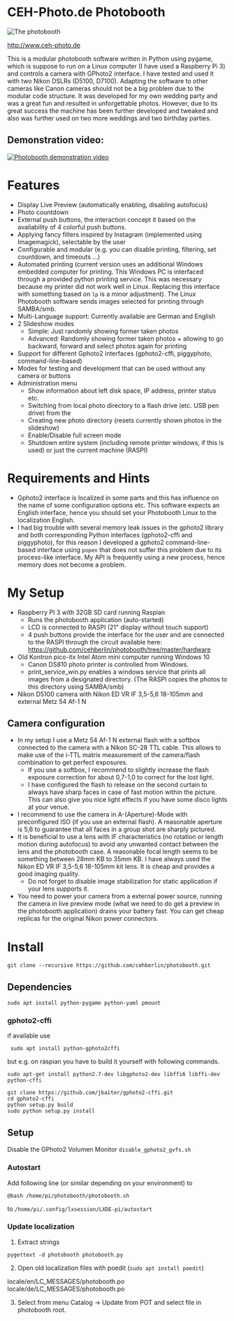 # CEH-Photo.de Photobooth

![The photobooth](https://github.com/cehberlin/photobooth/blob/master/hardware/Photobooth.jpg)

http://www.ceh-photo.de

This is a modular photobooth software written in Python using pygame, which is suppose to run on a Linux computer (I have used a Raspberry Pi 3) and controls a camera with GPhoto2 interface. I have tested and used it with two Nikon DSLRs (D5100, D7100). Adapting the software to other cameras like Canon cameras should not be a big problem due to the modular code structure. It was developed for my own wedding party and was a great fun and resulted in unforgettable photos. However, due to its great success the machine has been further developed and tweaked and also was further used on two more weddings and two birthday parties.

## Demonstration video:

[![Photobooth demonstration video](https://img.youtube.com/vi/bq0OTCdGc0w/0.jpg)](http://www.youtube.com/watch?v=bq0OTCdGc0w)

# Features
- Display Live Preview (automatically enabling, disabling autofocus)
- Photo countdown
- External push buttons, the interaction concept it based on the availability of 4 colorful push buttons.
- Applying fancy filters inspired by Instagram (implemented using Imagemagick), selectable by the user
- Configurable and modular (e.g. you can disable printing, filtering, set countdown, and timeouts ...)
- Automated printing (current version uses an additional Windows embedded computer for printing. This Windows PC is interfaced through a provided python printing service. This was necessary because my printer did not work well in Linux. Replacing this interface with something based on `lp` is a minor adjustment). The Linux Photobooth software sends images selected for printing through SAMBA/smb.
- Multi-Language support: Currently available are German and English
- 2 Slideshow modes
   - Simple: Just randomly showing former taken photos
   - Advanced: Randomly showing former taken photos + allowing to go backward, forward and select photos again for printing
- Support for different Gphoto2 interfaces (gphoto2-cffi, piggyphoto, command-line-based)
- Modes for testing and development that can be used without any camera or buttons
- Administration menu
  - Show information about left disk space, IP address, printer status etc.
  - Switching from local photo directory to a flash drive (etc. USB pen drive) from the 
  - Creating new photo directory (resets currently shown photos in the slideshow)
  - Enable/Disable full screen mode
  - Shutdown entire system (including remote printer windows, if this is used) or just the current machine (RASPI)

# Requirements and Hints
- Gphoto2 interface is localized in some parts and this has influence on the name of some configuration options etc. This software expects an English interface, hence you should set your Photobooth Linux to the localization English.
- I had big trouble with several memory leak issues in the gphoto2 library and both corresponding Python interfaces (gphoto2-cffi and piggyphoto), for this reason I developed a gphoto2 command-line-based interface using `popen` that does not suffer this problem due to its process-like interface. My API is frequently using a new process, hence memory does not become a problem.

# My Setup
- Raspberry PI 3 with 32GB SD card running Raspian
   - Runs the photobooth application (auto-started)
   - LCD is connected to RASPI (21" display without touch support)
   - 4 push buttons provide the interface for the user and are connected to the RASPI through the circuit available here:  https://github.com/cehberlin/photobooth/tree/master/hardware
- Old Kontron pico-itx Intel Atom mini computer running Windows 10
   - Canon DS810 photo printer is controlled from Windows.
   - print_service_win.py enables a windows service that prints all images from a designated directory. (The RASPI copies the photos to this directory using SAMBA/smb)
- Nikon D5100 camera with Nikon ED VR IF 3,5-5,6 18-105mm and external Metz 54 Af-1 N

## Camera configuration
- In my setup I use a Metz 54 Af-1 N external flash with a softbox connected to the camera with a Nikon SC-28 TTL cable. This allows to make use of the i-TTL matrix measurement of the camera/flash combination to get perfect exposures.
  - If you use a softbox, I recommend to slightly increase the flash exposure correction for about 0,7-1,0 to correct for the lost light.
  - I have configured the flash to release on the second curtain to always have sharp faces in case of fast motion within the picture. This can also give you nice light effects if you have some disco lights at your venue.
- I recommend to use the camera in A-(Aperture)-Mode with preconfigured ISO (if you use an external flash). A reasonable aperture is 5,6 to guarantee that all faces in a group shot are sharply pictured.
- It is beneficial to use a lens with IF characteristics (no rotation or length motion during autofocus) to avoid any unwanted contact between the lens and the photobooth case. A reasonable focal length seems to be something between 28mm KB to 35mm KB. I have always used the Nikon ED VR IF 3,5-5,6 18-105mm kit lens. It is cheap and provides a good imaging quality.
  - Do not forget to disable image stabilization for static application if your lens supports it.
- You need to power your camera from a external power source, running the camera in live preview mode (what we need to do get a preview in the photobooth application) drains your battery fast. You can get cheap replicas for the original Nikon power connectors.

# Install

```git clone --recursive https://github.com/cehberlin/photobooth.git```

## Dependencies

```sudo apt install python-pygame python-yaml pmount```

### gphoto2-cffi

if available use 

``` sudo apt install python-gphoto2cffi```

but e.g. on raspian you have to build it yourself with following commands.

```
sudo apt-get install python2.7-dev libgphoto2-dev libffi6 libffi-dev python-cffi

git clone https://github.com/jbaiter/gphoto2-cffi.git
cd gphoto2-cffi
python setup.py build
sudo python setup.py install
```

## Setup

Disable the GPhoto2 Volumen Monitor
```disable_gphoto2_gvfs.sh```

### Autostart

Add following line (or similar depending on your environment) to

`@bash /home/pi/photobooth/photobooth.sh`

to `/home/pi/.config/lxsession/LXDE-pi/autostart`

### Update localization

1. Extract strings
```
pygettext -d photobooth photobooth.py 

```

2. Open old localization files with poedit (`sudo apt install poedit`)

locale/en/LC_MESSAGES/photobooth.po
locale/de/LC_MESSAGES/photobooth.po

3. Select from menu Catalog -> Update from POT and select file in photobooth root.
